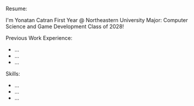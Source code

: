 Resume:

I'm Yonatan Catran
First Year @ Northeastern University
Major: Computer Science and Game Development
Class of 2028!

Previous Work Experience:
- ...
- ...
- ...

Skills:
- ...
- ...
- ...